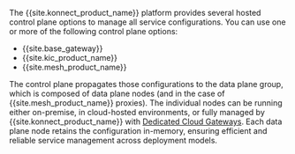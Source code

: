 <!-- Used in Konnect Architecture and Konnect Getting Started Overview-->
The {{site.konnect_product_name}} platform provides several hosted control plane options 
to manage all service configurations. You can use one or more of the following control plane options:
* {{site.base_gateway}}
* {{site.kic_product_name}} 
* {{site.mesh_product_name}}

The control plane propagates those configurations to
the data plane group, which is composed of data plane 
nodes (and in the case of {{site.mesh_product_name}} proxies). The individual nodes can be running either on-premise, in 
cloud-hosted environments, or fully managed by {{site.konnect_product_name}} with [Dedicated Cloud Gateways](/konnect/gateway-manager/dedicated-cloud-gateways/). Each data plane node retains the configuration in-memory, ensuring efficient and reliable service management across deployment models.